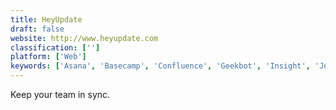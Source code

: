 ```yaml
---
title: HeyUpdate
draft: false 
website: http://www.heyupdate.com
classification: ['']
platform: ['Web']
keywords: ['Asana', 'Basecamp', 'Confluence', 'Geekbot', 'Insight', 'Jell', 'Jira', 'Redmine', 'Slack', 'Standup Alice', 'StandupMail', 'Standuply', 'Status Hero', 'Sushi Status', 'TeamColony', 'TeamSnippets', 'Teamreporter', 'Trello', 'Weekdone', 'Weekly10', 'WorkingOn', 'eReviewz', 'iDoneThis']
---
```

Keep your team in sync.